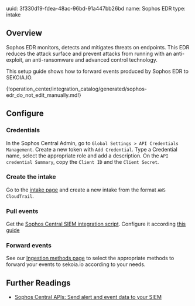 uuid: 3f330d19-fdea-48ac-96bd-91a447bb26bd
name: Sophos EDR
type: intake

## Overview

Sophos EDR monitors, detects and mitigates threats on endpoints.
This EDR reduces the attack surface and prevent attacks from running with an anti-exploit, an anti-ransomware and advanced control technology.

This setup guide shows how to forward events produced by Sophos EDR to SEKOIA.IO.

{!operation_center/integration_catalog/generated/sophos-edr_do_not_edit_manually.md!}

## Configure

### Credentials

In the Sophos Central Admin, go to `Global Settings > API Credentials Management`.
Create a new token with `Add Credential`. Type a Credential name, select the appropriate role and add a description.
On the `API credential Summary`, copy the `Client ID` and the `Client Secret`.

### Create the intake

Go to the [intake page](https://app.sekoia.io/operations/intakes) and create a new intake from the format `AWS CloudTrail`.

### Pull events

Get the [Sophos Central SIEM integration script](https://github.com/sophos/Sophos-Central-SIEM-Integration). Configure it according [this guide](https://support.sophos.com/support/s/article/KB-000036372?language=en_US)

### Forward events

See our [Ingestion methods page](https://docs.sekoia.io/operation_center/data_collection/ingestion_methods/) to select the appropriate methods to forward your events to sekoia.io according to your needs.


## Further Readings

- [Sophos Central APIs: Send alert and event data to your SIEM](https://support.sophos.com/support/s/article/KB-000036372?language=en_US)
